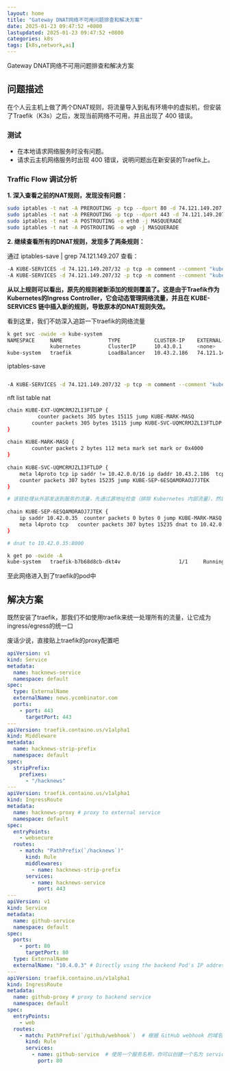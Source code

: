 ```yaml
---  
layout: home  
title: "Gateway DNAT网络不可用问题排查和解决方案"  
date: 2025-01-23 09:47:52 +0800  
lastupdated: 2025-01-23 09:47:52 +0800  
categories: k8s  
tags: [k8s,network,ai]
---
```

  
Gateway DNAT网络不可用问题排查和解决方案

## 问题描述
  
在个人云主机上做了两个DNAT规则，将流量导入到私有环境中的虚拟机，但安装了Traefik（K3s）之后，发现当前网络不可用，并且出现了 400 错误。

### 测试

- 在本地请求网络服务时没有问题。
- 请求云主机网络服务时出现 400 错误，说明问题出在新安装的Traefik上。

### Traffic Flow 调试分析

**1. 深入查看之前的NAT规则，发现没有问题：**

```bash  
sudo iptables -t nat -A PREROUTING -p tcp --dport 80 -d 74.121.149.207 -j DNAT --to-destination 10.4.0.3:80  
sudo iptables -t nat -A PREROUTING -p tcp --dport 443 -d 74.121.149.207 -j DNAT --to-destination 10.4.0.3:443  
sudo iptables -t nat -A POSTROUTING -o eth0 -j MASQUERADE  
sudo iptables -t nat -A POSTROUTING -o wg0 -j MASQUERADE
```

**2. 继续查看所有的DNAT规则，发现多了两条规则：**
  
通过 iptables-save | grep 74.121.149.207 查看：
```bash
-A KUBE-SERVICES -d 74.121.149.207/32 -p tcp -m comment --comment "kube-system/traefik:web loadbalancer IP" -m tcp --dport 80 -j KUBE-EXT-UQMCRMJZLI3FTLDP
-A KUBE-SERVICES -d 74.121.149.207/32 -p tcp -m comment --comment "kube-system/traefik:websecure loadbalancer IP" -m tcp --dport 443 -j KUBE-EXT-CVG3OEGEH7H5P3HQ
```

**从以上规则可以看出，原先的规则被新添加的规则覆盖了。这是由于Traefik作为Kubernetes的Ingress Controller，它会动态管理网络流量，并且在 KUBE-SERVICES 链中插入新的规则，导致原本的DNAT规则失效。**
  
看到这里，我们不妨深入追踪一下traefik的网络流量

```bash  
k get svc -owide -n kube-system  
NAMESPACE     NAME               TYPE           CLUSTER-IP    EXTERNAL-IP            PORT(S)   AGE   SELECTOR
              kubernetes         ClusterIP      10.43.0.1     <none>                 443/TCP   14d   <none>  
kube-system   traefik            LoadBalancer   10.43.2.186   74.121.149.207         80:30974/TCP,443:31017/TCP   36h   app.kubernetes.io/instance=traefik-kube-system,app.kubernetes.
```
  
iptables-save
```bash iptables-save

-A KUBE-SERVICES -d 74.121.149.207/32 -p tcp -m comment --comment "kube-system/traefik:web loadbalancer IP" -m tcp --dport 80 -j KUBE-EXT-UQMCRMJZLI3FTLDP
```
  
nft list table nat  
```bash  
chain KUBE-EXT-UQMCRMJZLI3FTLDP {
          counter packets 305 bytes 15115 jump KUBE-MARK-MASQ
        counter packets 305 bytes 15115 jump KUBE-SVC-UQMCRMJZLI3FTLDP
}
  
chain KUBE-MARK-MASQ {
        counter packets 2 bytes 112 meta mark set mark or 0x4000
}
  
chain KUBE-SVC-UQMCRMJZLI3FTLDP {
    meta l4proto tcp ip saddr != 10.42.0.0/16 ip daddr 10.43.2.186  tcp dport 80 counter packets 0 bytes 0 jump KUBE-MARK-MASQ
    counter packets 307 bytes 15235 jump KUBE-SEP-6ESQAMORAOJ7JTEK
}

# 该链处理从外部发送到服务的流量，先通过源地址检查（排除 Kubernetes 内部流量），然后将流量转发到后端 Pod 的链（KUBE-SEP-6ESQAMORAOJ7JTEK）
  
chain KUBE-SEP-6ESQAMORAOJ7JTEK {
    ip saddr 10.42.0.35  counter packets 0 bytes 0 jump KUBE-MARK-MASQ
    meta l4proto tcp   counter packets 307 bytes 15235 dnat to 10.42.0.35:8000
}

# dnat to 10.42.0.35:8000
```

```bash  
k get po -owide -A  
kube-system   traefik-b7b68d8cb-dkt4v                   1/1     Running     0             34h   10.42.0.35   calm-baud-1.localdomain   <none>           <none>
```
  
至此网络进入到了traefik的pod中

## 解决方案
  
既然安装了traefik，那我们不如使用traefik来统一处理所有的流量，让它成为ingress/egress的统一口
  
废话少说，直接贴上traefik的proxy配置吧
```yaml  
apiVersion: v1  
kind: Service  
metadata:
  name: hacknews-service
  namespace: default  
spec:
  type: ExternalName
  externalName: news.ycombinator.com
  ports:
    - port: 443
      targetPort: 443
---  
apiVersion: traefik.containo.us/v1alpha1  
kind: Middleware  
metadata:
  name: hacknews-strip-prefix
  namespace: default  
spec:
  stripPrefix:
    prefixes:
      - "/hacknews"
---  
apiVersion: traefik.containo.us/v1alpha1  
kind: IngressRoute  
metadata:
  name: hacknews-proxy # proxy to external service
  namespace: default  
spec:
  entryPoints:
    - websecure
  routes:
    - match: "PathPrefix(`/hacknews`)"
      kind: Rule
      middlewares:
        - name: hacknews-strip-prefix
      services:
        - name: hacknews-service
          port: 443
---  
apiVersion: v1  
kind: Service  
metadata:
  name: github-service
  namespace: default  
spec:
  ports:
    - port: 80
      targetPort: 80
  type: ExternalName
  externalName: "10.4.0.3" # Directly using the backend Pod's IP address
---  
apiVersion: traefik.containo.us/v1alpha1  
kind: IngressRoute  
metadata:
  name: github-proxy # proxy to backend service
  namespace: default  
spec:
  entryPoints:
    - web
  routes:
    - match: PathPrefix(`/github/webhook`)  # 根据 GitHub webhook 的域名和路径进行路由
      kind: Rule
      services:
        - name: github-service  # 使用一个服务名称，你可以创建一个名为 service 的服务，或者直接使用 IP 地址
          port: 80
```

